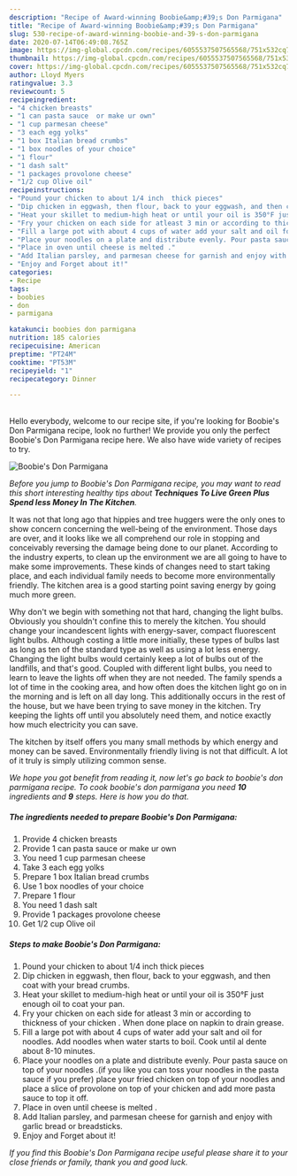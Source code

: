 ```yaml
---
description: "Recipe of Award-winning Boobie&amp;#39;s Don Parmigana"
title: "Recipe of Award-winning Boobie&amp;#39;s Don Parmigana"
slug: 530-recipe-of-award-winning-boobie-and-39-s-don-parmigana
date: 2020-07-14T06:49:08.765Z
image: https://img-global.cpcdn.com/recipes/6055537507565568/751x532cq70/boobies-don-parmigana-recipe-main-photo.jpg
thumbnail: https://img-global.cpcdn.com/recipes/6055537507565568/751x532cq70/boobies-don-parmigana-recipe-main-photo.jpg
cover: https://img-global.cpcdn.com/recipes/6055537507565568/751x532cq70/boobies-don-parmigana-recipe-main-photo.jpg
author: Lloyd Myers
ratingvalue: 3.3
reviewcount: 5
recipeingredient:
- "4 chicken breasts"
- "1 can pasta sauce  or make ur own"
- "1 cup parmesan cheese"
- "3 each egg yolks"
- "1 box Italian bread crumbs"
- "1 box noodles of your choice"
- "1 flour"
- "1 dash salt"
- "1 packages provolone cheese"
- "1/2 cup Olive oil"
recipeinstructions:
- "Pound your chicken to about 1/4 inch  thick pieces"
- "Dip chicken in eggwash, then flour, back to your eggwash, and then coat with your bread crumbs."
- "Heat your skillet to medium-high heat or until your oil is 350°F just enough oil to coat your pan."
- "Fry your chicken on each side for atleast 3 min or according to thickness of your chicken . When done place on napkin to drain grease."
- "Fill a large pot with about 4 cups of water add your salt and oil for noodles. Add noodles when water starts to boil. Cook until al dente about 8-10 minutes."
- "Place your noodles on a plate and distribute evenly. Pour pasta sauce on top of your noodles .(if you like you can toss your noodles in the pasta sauce if you prefer) place your fried chicken on top of your noodles and place a slice of provolone on top of your chicken and add more pasta sauce to top it off."
- "Place in oven until cheese is melted ."
- "Add Italian parsley, and parmesan cheese for garnish and enjoy with garlic bread or breadsticks."
- "Enjoy and Forget about it!"
categories:
- Recipe
tags:
- boobies
- don
- parmigana

katakunci: boobies don parmigana 
nutrition: 185 calories
recipecuisine: American
preptime: "PT24M"
cooktime: "PT53M"
recipeyield: "1"
recipecategory: Dinner

---
```

<br>
Hello everybody, welcome to our recipe site, if you're looking for Boobie&#39;s Don Parmigana recipe, look no further! We provide you only the perfect Boobie&#39;s Don Parmigana recipe here. We also have wide variety of recipes to try.
<br>


![Boobie&#39;s Don Parmigana](https://img-global.cpcdn.com/recipes/6055537507565568/751x532cq70/boobies-don-parmigana-recipe-main-photo.jpg)

<i>Before you jump to Boobie&#39;s Don Parmigana recipe, you may want to read this short interesting healthy tips about 
<strong>Techniques To Live Green Plus Spend less Money In The Kitchen</strong>.</i>
</br>

It was not that long ago that hippies and tree huggers were the only ones to show concern concerning the well-being of the environment. Those days are over, and it looks like we all comprehend our role in stopping and conceivably reversing the damage being done to our planet. According to the industry experts, to clean up the environment we are all going to have to make some improvements. These kinds of changes need to start taking place, and each individual family needs to become more environmentally friendly. The kitchen area is a good starting point saving energy by going much more green.

Why don't we begin with something not that hard, changing the light bulbs. Obviously you shouldn't confine this to merely the kitchen. You should change your incandescent lights with energy-saver, compact fluorescent light bulbs. Although costing a little more initially, these types of bulbs last as long as ten of the standard type as well as using a lot less energy. Changing the light bulbs would certainly keep a lot of bulbs out of the landfills, and that's good. Coupled with different light bulbs, you need to learn to leave the lights off when they are not needed. The family spends a lot of time in the cooking area, and how often does the kitchen light go on in the morning and is left on all day long. This additionally occurs in the rest of the house, but we have been trying to save money in the kitchen. Try keeping the lights off until you absolutely need them, and notice exactly how much electricity you can save.

The kitchen by itself offers you many small methods by which energy and money can be saved. Environmentally friendly living is not that difficult. A lot of it truly is simply utilizing common sense.


<i>We hope you got benefit from reading it, now let's go back to boobie&#39;s don parmigana recipe. To cook boobie&#39;s don parmigana you need <strong>10</strong> ingredients and <strong>9</strong> steps. Here is how you do that.
</i>

##### The ingredients needed to prepare Boobie&#39;s Don Parmigana:

1. Provide 4 chicken breasts
1. Provide 1 can pasta sauce  or make ur own
1. You need 1 cup parmesan cheese
1. Take 3 each egg yolks
1. Prepare 1 box Italian bread crumbs
1. Use 1 box noodles of your choice
1. Prepare 1 flour
1. You need 1 dash salt
1. Provide 1 packages provolone cheese
1. Get 1/2 cup Olive oil


##### Steps to make Boobie&#39;s Don Parmigana:

1. Pound your chicken to about 1/4 inch  thick pieces
1. Dip chicken in eggwash, then flour, back to your eggwash, and then coat with your bread crumbs.
1. Heat your skillet to medium-high heat or until your oil is 350°F just enough oil to coat your pan.
1. Fry your chicken on each side for atleast 3 min or according to thickness of your chicken . When done place on napkin to drain grease.
1. Fill a large pot with about 4 cups of water add your salt and oil for noodles. Add noodles when water starts to boil. Cook until al dente about 8-10 minutes.
1. Place your noodles on a plate and distribute evenly. Pour pasta sauce on top of your noodles .(if you like you can toss your noodles in the pasta sauce if you prefer) place your fried chicken on top of your noodles and place a slice of provolone on top of your chicken and add more pasta sauce to top it off.
1. Place in oven until cheese is melted .
1. Add Italian parsley, and parmesan cheese for garnish and enjoy with garlic bread or breadsticks.
1. Enjoy and Forget about it!


<i>If you find this Boobie&#39;s Don Parmigana recipe useful please share it to your close friends or family, thank you and good luck.</i>
